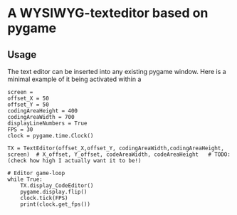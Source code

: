 # A WYSIWYG-texteditor based on pygame



## Usage

The text editor can be inserted into any existing pygame window. Here is a minimal example of it being activated within a 

```
screen = 
offset_X = 50
offset_Y = 50
codingAreaHeight = 400
codingAreaWidth = 700
displayLineNumbers = True
FPS = 30
clock = pygame.time.Clock()

TX = TextEditor(offset_X,offset_Y, codingAreaWidth,codingAreaHeight, screen)  # X_offset, Y_offset, codeAreaWidth, codeAreaHeight   # TODO: (check how high I actually want it to be!)

# Editor game-loop
while True:
    TX.display_CodeEditor()
    pygame.display.flip()
    clock.tick(FPS)
    print(clock.get_fps())
```
